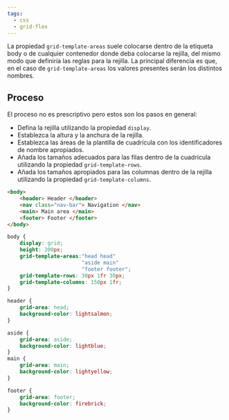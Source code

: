 ```yaml
---
tags:
  - css
  - grid-flex
---
```

La propiedad `grid-template-areas` suele colocarse dentro de la etiqueta body o de cualquier contenedor donde deba colocarse la rejilla, del mismo modo que definiría las reglas para la rejilla. La principal diferencia es que, en el caso de `grid-template-areas` los valores presentes serán los distintos nombres.

## Proceso

El proceso no es prescriptivo pero estos son los pasos en general:

- Defina la rejilla utilizando la propiedad `display`.
- Establezca la altura y la anchura de la rejilla.
- Establezca las áreas de la plantilla de cuadrícula con los identificadores de nombre apropiados.
- Añada los tamaños adecuados para las filas dentro de la cuadrícula utilizando la propiedad `grid-template-rows`.
- Añada los tamaños apropiados para las columnas dentro de la rejilla utilizando la propiedad `grid-template-columns`.

```html
<body>
	<header> Header </header>
	<nav class="nav-bar"> Navigation </nav>
	<main> Main area </main>
	<footer> Footer </footer>
</body>
```

```css
body {
	display: grid;
	height: 200px;
	grid-template-areas:"head head"
						"aside main"
						"footer footer";
	grid-template-rows: 30px 1fr 30px;
	grid-template-columns: 150px 1fr;
}

header {
	grid-area: head;
	background-color: lightsalmon;
}

aside {
	grid-area: aside;
	background-color: lightblue;
}
main {
	grid-area: main;
	background-color: lightyellow;
}

footer {
	grid-area: footer;
	background-color: firebrick;
}
```